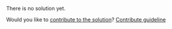 
There is no solution yet.

Would you like to [contribute to the solution](https://github.com/BFEdev/BFE.dev-solutions/blob/main/quiz/hoisting-ii_en.md)? [Contribute guideline](https://github.com/BFEdev/BFE.dev-solutions#how-to-contribute)
